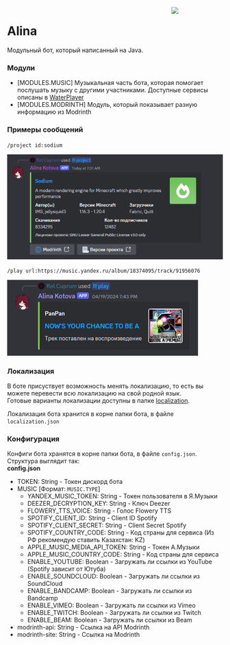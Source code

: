 <img width="120pt" src="https://cdn.kelcuprum.ru/icons/alinlib.png" align="right">
<h1> Alina </h1>

Модульный бот, который написанный на Java.

### Модули
- [MODULES.MUSIC] Музыкальная часть бота, которая помогает послушать музыку с другими участниками. Доступные сервисы описаны в [WaterPlayer](https://github.com/kel-cu/waterplayer)
- [MODULES.MODRINTH] Модуль, который показывает разную информацию из Modrinth

### Примеры сообщений
`/project id:sodium`

![img.png](.img/mr-project.png)

`/play url:https://music.yandex.ru/album/18374095/track/91956076`

![img.png](.img/ms-play.png)

### Локализация
В боте присуствует возможность менять локализацию, то есть вы можете перевести всю локализацию на свой родной язык.<br>
Готовые варианты локализации доступны в папке [localization](localization).

Локализация бота хранится в корне папки бота, в файле `localization.json`

### Конфигурация
Конфиги бота хранятся в корне папки бота, в файле `config.json`. <br>
Структура выглядит так:<br>
**config.json**
- TOKEN: String - Токен дискорд бота
- MUSIC [Формат: `MUSIC.TYPE`]
  - YANDEX_MUSIC_TOKEN: String - Токен пользователя в Я.Музыки
  - DEEZER_DECRYPTION_KEY: String - Ключ Deezer
  - FLOWERY_TTS_VOICE: String - Голос Flowery TTS
  - SPOTIFY_CLIENT_ID: String - Client ID Spotify
  - SPOTIFY_CLIENT_SECRET: String - Client Secret Spotify
  - SPOTIFY_COUNTRY_CODE: String - Код страны для сервиса (Из РФ рекомендую ставить Казахстан: KZ)
  - APPLE_MUSIC_MEDIA_API_TOKEN: String - Токен А.Музыки
  - APPLE_MUSIC_COUNTRY_CODE: String - Код страны для сервиса
  - ENABLE_YOUTUBE: Boolean - Загружать ли ссылки из YouTube (Spotify зависит от Ютуба)
  - ENABLE_SOUNDCLOUD: Boolean - Загружать ли ссылки из SoundCloud
  - ENABLE_BANDCAMP: Boolean - Загружать ли ссылки из Bandcamp
  - ENABLE_VIMEO: Boolean - Загружать ли ссылки из Vimeo
  - ENABLE_TWITCH: Boolean - Загружать ли ссылки из Twitch
  - ENABLE_BEAM: Boolean - Загружать ли ссылки из Beam
- modrinth-api: String - Ссылка на API Modrinth
- modrinth-site: String - Ссылка на Modrinth


